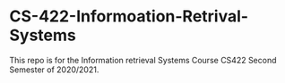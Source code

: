 # CS-422-Informoation-Retrival-Systems
This repo is for the Information retrieval Systems Course CS422 Second Semester of 2020/2021.
